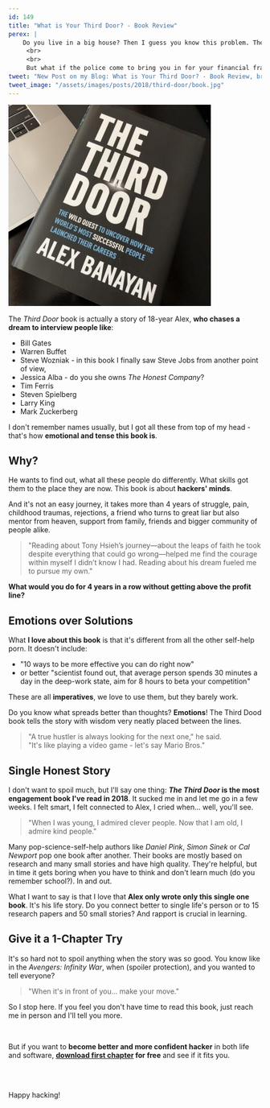 ```yaml
---
id: 149
title: "What is Your Third Door? - Book Review"
perex: |
    Do you live in a big house? Then I guess you know this problem. There is the main door, there is the garden door and most people use these.
     <br>
     <br>
     But what if the police come to bring you in for your financial frauds and child porn, **what door do you take to run**?
tweet: "New Post on my Blog: What is Your Third Door? - Book Review, brilliant story-book by @alexbanayan"
tweet_image: "/assets/images/posts/2018/third-door/book.jpg"
---
```


<img src="/assets/images/posts/2018/third-door/book.jpg" class="img-thumbnail">

The *Third Door* book is actually a story of 18-year Alex, **who chases a dream to interview people like**:

- Bill Gates
- Warren Buffet
- Steve Wozniak - in this book I finally saw Steve Jobs from another point of view,
- Jessica Alba - do you she owns *The Honest Company*?
- Tim Ferris
- Steven Spielberg
- Larry King
- Mark Zuckerberg

I don't remember names usually, but I got all these from top of my head - that's how **emotional and tense this book is**.

## Why?

He wants to find out, what all these people do differently. What skills got them to the place they are now.
This book is about **hackers' minds**.

And it's not an easy journey, it takes more than 4 years of struggle, pain, childhood traumas, rejections, a friend who turns to great liar but also mentor from heaven, support from family, friends and bigger community of people alike.

<blockquote class="blockquote text-center">
    "Reading about Tony Hsieh’s journey—about the leaps of faith he took despite everything that could go wrong—helped me find the courage within myself I didn’t know I had. Reading about his dream fueled me to pursue my own."
</blockquote>

**What would you do for 4 years in a row without getting above the profit line?**

## Emotions over Solutions

What **I love about this book** is that it's different from all the other self-help porn. It doesn't include:

- "10 ways to be more effective you can do right now"
- or better "scientist found out, that average person spends 30 minutes a day in the deep-work state, aim for 8 hours to beta your competition"

These are all **imperatives**, we love to use them, but they barely work.

Do you know what spreads better than thoughts? **Emotions**! The Third Dood book tells the story with wisdom very neatly placed between the lines.

<blockquote class="blockquote text-center">
    "A true hustler is always looking for the next one," he said.<br>
    "It's like playing a video game - let's say Mario Bros."
</blockquote>

## Single Honest Story

I don't want to spoil much, but I'll say one thing: ***The Third Door*  is the most engagement book I've read in 2018**. It sucked me in and let me go in a few weeks. I felt smart, I felt connected to Alex, I cried when... well, you'll see.

<blockquote class="blockquote text-center">
    "When I was young, I admired clever people. Now that I am old, I admire kind people."
</blockquote>

Many pop-science-self-help authors like *Daniel Pink*, *Simon Sinek* or *Cal Newport* pop one book after another. Their books are mostly based on research and many small stories and have high quality. They're helpful, but in time it gets boring when you have to think and don't learn much (do you remember school?). In and out.

What I want to say is that I love that **Alex only wrote only this single one book**. It's his life story. Do you connect better to single life's person or to 15 research papers and 50 small stories? And rapport is crucial in learning.

## Give it a 1-Chapter Try

It's so hard not to spoil anything when the story was so good. You know like in the *Avengers: Infinity War*, when (spoiler protection), and you wanted to tell everyone?

<blockquote class="blockquote text-center">
    "When it's in front of you... make your move."
</blockquote>

So I stop here. If you feel you don't have time to read this book, just reach me in person and I'll tell you more.

<br>

But if you want to **become better and more confident hacker** in both life and software, **[download first chapter](https://www.amazon.com/Third-Door-Uncover-Successful-Launched-ebook/dp/B076NS2JSW) for free** and see if it fits you.

<br><br>

Happy hacking!
